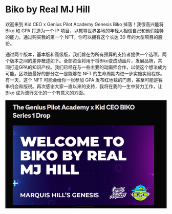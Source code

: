 # Biko by Real MJ Hill

欢迎来到 Kid CEO x Genius Pilot Academy Genesis Biko 掉落！我很高兴能将 Biko 和 GPA 打造为一个 IP 项目，以教导世界各地的年轻人相信自己和他们独特的能力。通过购买我的第一个 NFT，你可以拥有这个长达 30 年的大型项目的股份。

通过两个版本，基本版和高级版，我们旨在为所有预算的支持者提供一个选项。两个版本之间的差异概述如下。全部资金将用于将Biko变成动画片，发展品牌，共同打造GPA的知识产权。我们已经在与一些主要的动画师合作，以使这个想法成为可能。区块链最好的部分之一是能够在 NFT 的生命周期内进一步实施实用程序。有一天，这个 NFT 可能会给你一张参加 GPA 发布红地毯的门票，甚至可能是客串机会和版税。再次感谢大家一直以来的支持，我将在我的一生中努力工作，让 Biko 成为流行文化的一个有意义的方面。

![NFT](BI.png)
